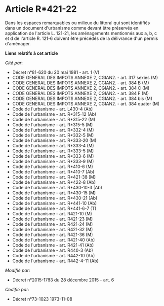 # Article R*421-22

Dans les espaces remarquables ou milieux du littoral qui sont identifiés dans un document d'urbanisme comme devant être
préservés en application de l'article L. 121-21, les aménagements mentionnés aux a, b, c et d de l'article R. 121-6 doivent
être précédés de la délivrance d'un permis d'aménager.

**Liens relatifs à cet article**

_Cité par_:

  - Décret n°81-620 du 20 mai 1981 - art. 1 (V)
  - CODE GENERAL DES IMPOTS ANNEXE 2, CGIAN2. - art. 317 sexies (M)
  - CODE GENERAL DES IMPOTS ANNEXE 2, CGIAN2. - art. 384 B (M)
  - CODE GENERAL DES IMPOTS ANNEXE 2, CGIAN2. - art. 384 C (M)
  - CODE GENERAL DES IMPOTS ANNEXE 2, CGIAN2. - art. 384 F (M)
  - CODE GENERAL DES IMPOTS ANNEXE 2, CGIAN2. - art. 384 bis (M)
  - CODE GENERAL DES IMPOTS ANNEXE 2, CGIAN2. - art. 384 quater (M)
  - Code de l'urbanisme - art. L430-4 (Ab)
  - Code de l'urbanisme - art. R*315-12 (Ab)
  - Code de l'urbanisme - art. R*315-22 (M)
  - Code de l'urbanisme - art. R*315-5 (M)
  - Code de l'urbanisme - art. R*332-4 (M)
  - Code de l'urbanisme - art. R*332-5 (M)
  - Code de l'urbanisme - art. R*333-20 (M)
  - Code de l'urbanisme - art. R*333-4 (M)
  - Code de l'urbanisme - art. R*333-5 (M)
  - Code de l'urbanisme - art. R*333-6 (M)
  - Code de l'urbanisme - art. R*333-9 (M)
  - Code de l'urbanisme - art. R*410-6 (M)
  - Code de l'urbanisme - art. R*410-7 (Ab)
  - Code de l'urbanisme - art. R*421-38 (M)
  - Code de l'urbanisme - art. R*422-8 (Ab)
  - Code de l'urbanisme - art. R*430-10-3 (Ab)
  - Code de l'urbanisme - art. R*430-15 (M)
  - Code de l'urbanisme - art. R*430-21 (Ab)
  - Code de l'urbanisme - art. R*441-10 (Ab)
  - Code de l'urbanisme - art. R*441-6-7 (T)
  - Code de l'urbanisme - art. R421-10 (M)
  - Code de l'urbanisme - art. R421-23 (M)
  - Code de l'urbanisme - art. R421-24 (M)
  - Code de l'urbanisme - art. R421-32 (M)
  - Code de l'urbanisme - art. R421-36 (M)
  - Code de l'urbanisme - art. R421-40 (Ab)
  - Code de l'urbanisme - art. R421-41 (Ab)
  - Code de l'urbanisme - art. R440-3 (Ab)
  - Code de l'urbanisme - art. R442-10 (Ab)
  - Code de l'urbanisme - art. R442-4-11 (Ab)

_Modifié par_:

  - Décret n°2015-1783 du 28 décembre 2015 - art. 6

_Codifié par_:

  - Décret n°73-1023 1973-11-08
